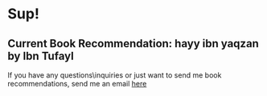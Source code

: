 # Sup!
## Current Book Recommendation: hayy ibn yaqzan by Ibn Tufayl 
If you have any questions\inquiries or just want to send me book recommendations, send me an email [here](mailto:ziadazmyahmed@gmail.com)

<!-- [![Top Langs](https://readme-stats-private-six.vercel.app/api/top-langs/?username=zelshahawy&size_weight=0.5&count_weight=0.5)](https://github.com/zelshahawy/readme-stats-private) -->


